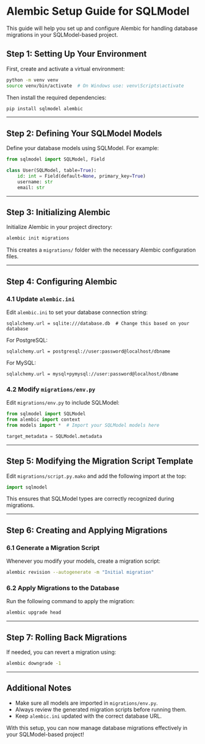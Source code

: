 # Alembic Setup Guide for SQLModel

This guide will help you set up and configure Alembic for handling database migrations in your SQLModel-based project.

## Step 1: Setting Up Your Environment

First, create and activate a virtual environment:

```bash
python -m venv venv
source venv/bin/activate  # On Windows use: venv\Scripts\activate
```

Then install the required dependencies:

```bash
pip install sqlmodel alembic
```

---

## Step 2: Defining Your SQLModel Models

Define your database models using SQLModel. For example:

```python
from sqlmodel import SQLModel, Field

class User(SQLModel, table=True):
    id: int = Field(default=None, primary_key=True)
    username: str
    email: str
```

---

## Step 3: Initializing Alembic

Initialize Alembic in your project directory:

```bash
alembic init migrations
```

This creates a `migrations/` folder with the necessary Alembic configuration files.

---

## Step 4: Configuring Alembic

### 4.1 Update `alembic.ini`

Edit `alembic.ini` to set your database connection string:

```
sqlalchemy.url = sqlite:///database.db  # Change this based on your database
```

For PostgreSQL:

```
sqlalchemy.url = postgresql://user:password@localhost/dbname
```

For MySQL:

```
sqlalchemy.url = mysql+pymysql://user:password@localhost/dbname
```

### 4.2 Modify `migrations/env.py`

Edit `migrations/env.py` to include SQLModel:

```python
from sqlmodel import SQLModel
from alembic import context
from models import *  # Import your SQLModel models here

target_metadata = SQLModel.metadata
```

---

## Step 5: Modifying the Migration Script Template

Edit `migrations/script.py.mako` and add the following import at the top:

```python
import sqlmodel
```

This ensures that SQLModel types are correctly recognized during migrations.

---

## Step 6: Creating and Applying Migrations

### 6.1 Generate a Migration Script

Whenever you modify your models, create a migration script:

```bash
alembic revision --autogenerate -m "Initial migration"
```

### 6.2 Apply Migrations to the Database

Run the following command to apply the migration:

```bash
alembic upgrade head
```

---

## Step 7: Rolling Back Migrations

If needed, you can revert a migration using:

```bash
alembic downgrade -1
```

---

## Additional Notes

- Make sure all models are imported in `migrations/env.py`.
- Always review the generated migration scripts before running them.
- Keep `alembic.ini` updated with the correct database URL.

With this setup, you can now manage database migrations effectively in your SQLModel-based project!

